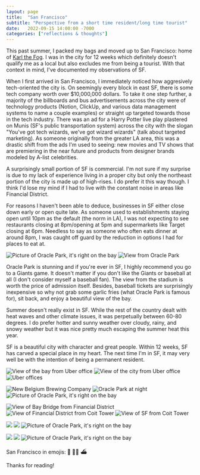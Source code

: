 ```yaml
---
layout: page
title:  "San Francisco"
subtitle: "Perspective from a short time resident/long time tourist"
date:   2022-09-15 14:00:00 -7000
categories: ["reflections & thoughts"]
---
```


This past summer, I packed my bags and moved up to San Francisco: home of [Karl the Fog](https://twitter.com/KarlTheFog). I was in the city for 12 weeks which definitely doesn't qualify me as a local but also excludes me from being a tourist. With that context in mind, I've documented my observations of SF.

When I first arrived in San Francisco, I immediately noticed how aggresively tech-oriented the city is. On seemingly every block in east SF, there is some tech company worth over $10,000,000 dollars. To take it one step further, a majority of the billboards and bus advertisements across the city were of technology products (Notion, ClickUp, and various data management systems to name a couple examples) or straight up targeted towards those in the tech industry. There was an ad for a Harry Potter live play plastered on Munis (SF's public transportation system) across the city with the slogan "You've got tech wizards, we've got wizard wizards" (talk about targeted marketing). As someone originally from the greater LA area, this was a drastic shift from the ads I'm used to seeing: new movies and TV shows that are premiering in the near future and products from designer brands modeled by A-list celebrities.

A surprisingly small portion of SF is commercial. I'm not sure if my surprise is due to my lack of experience living in a proper city but only the northeast portion of the city is made up of high-rises. I do prefer it this way though. I think I'd lose my mind if I had to live with the constant noise in areas like Financial District.

For reasons I haven't been able to deduce, businesses in SF either close down early or open quite late. As someone used to establishments staying open until 10pm as the default (the norm in LA), I was not expecting to see restaurants closing at 8pm/opening at 5pm and supermarkets like Target closing at 6pm. Needless to say as someone who often eats dinner at around 8pm, I was caught off guard by the reduction in options I had for places to eat at.

![Picture of Oracle Park, it's right on the bay](../assets/img/oracle-park-1.jpg) ![View from Oracle Park](../assets/img/san-francisco/oracle-park-2.jpg)

Oracle Park is stunning and if you're ever in SF, I highly recommend you go to a Giants game. It doesn't matter if you don't like the Giants or baseball at all (I don't consider myself a baseball fan). The view from the stadium is worth the price of admission itself. Besides, baseball tickets are surprisingly inexpensive so why not grab some garlic fries (what Oracle Park is famous for), sit back, and enjoy a beautiful view of the bay.

Summer doesn't really exist in SF. While the rest of the country dealt with heat waves and other climate issues, it was perpetually between 60-80 degrees. I do prefer hotter and sunny weather over cloudy, rainy, and snowy weather but it was nice pretty much escaping the summer heat this year.

SF is a beautiful city with character and great people. Within 12 weeks, SF has carved a special place in my heart. The next time I'm in SF, it may very well be with the intention of being a permanent resident.

![View of the bay from Uber office](../assets/img/san-francisco/uber-1.jpg) ![View of the city from Uber office](../assets/img/san-francisco/uber-2.jpg) ![Uber offices](../assets/img/san-francisco/uber-3.jpg)

![New Belgium Brewing Company](../assets/img/san-francisco/new-belgium.jpg) ![Oracle Park at night](../assets/img/san-francisco/oracle-park-3.jpg) ![Picture of Oracle Park, it's right on the bay](../assets/img/san-francisco/ferry-building.jpg)

![View of Bay Bridge from Financial District](../assets/img/san-francisco/coit-1.jpg) ![View of Financial District from Coit Tower](../assets/img/san-francisco/coit-2.jpg) ![View of SF from Coit Tower](../assets/img/san-francisco/coit-3.jpg)

![](../assets/img/san-francisco/hike-1.jpg) ![](../assets/img/san-francisco/hike-2.jpg) ![Picture of Oracle Park, it's right on the bay](../assets/img/san-francisco/road.jpg)

![](../assets/img/san-francisco/marin-1.jpg) ![](../assets/img/san-francisco/marin-2.jpg) ![Picture of Oracle Park, it's right on the bay](../assets/img/san-francisco/slice-house.jpg)

San Francisco in emojis: 🌉 🧑‍💻 ⛴️
  
Thanks for reading!